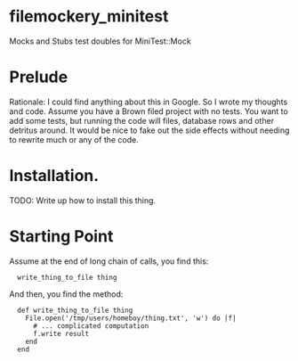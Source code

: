 # filemockery_minitest
Mocks and Stubs test doubles for MiniTest::Mock

# Prelude
Rationale: I could find anything about this in Google. So I wrote my thoughts and code.
Assume you have a Brown filed project with no tests. You want to add some tests, but running the code will files, database rows and other detritus around. It would be nice to fake out the side effects without needing to rewrite much or any of the code.

# Installation.
TODO: Write up how to install this thing.

# Starting Point
Assume at the end of long chain of calls, you find this:
```
  write_thing_to_file thing
```
And then, you find the method:
```
  def write_thing_to_file thing
    File.open('/tmp/users/homeboy/thing.txt', 'w') do |f|
      # ... complicated computation
      f.write result
    end
  end
```

